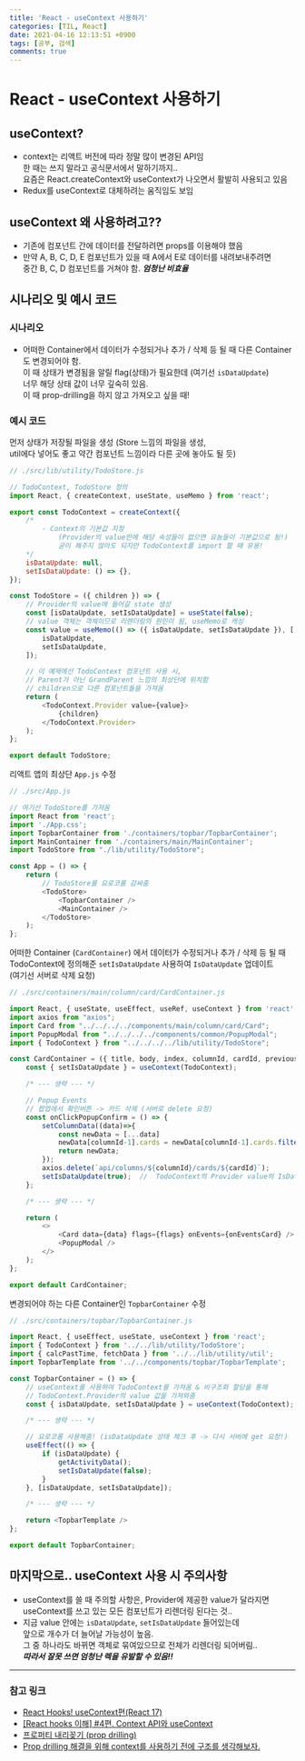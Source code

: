 ```yaml
---
title: 'React - useContext 사용하기'
categories: [TIL, React]
date: 2021-04-16 12:13:51 +0900
tags: [공부, 검색]
comments: true
---
```


# React - useContext 사용하기

## useContext?
- context는 리액트 버전에 따라 정말 많이 변경된 API임  
    한 때는 쓰지 말라고 공식문서에서 말하기까지..  
    요즘은 React.createContext와 useContext가 나오면서 활발히 사용되고 있음
- Redux를 useContext로 대체하려는 움직임도 보임

## useContext 왜 사용하려고??
- 기존에 컴포넌트 간에 데이터를 전달하려면 props를 이용해야 했음
- 만약 A, B, C, D, E 컴포넌트가 있을 때 A에서 E로 데이터를 내려보내주려면  
    중간 B, C, D 컴포넌트를 거쳐야 함. ***엄청난 비효율***

## 시나리오 및 예시 코드 
### 시나리오
- 어떠한 Container에서 데이터가 수정되거나 추가 / 삭제 등 될 때
    다른 Container도 변경되어야 함.  
    이 때 상태가 변경됨을 알릴 flag(상태)가 필요한데 (여기선 `isDataUpdate`)  
    너무 해당 상태 값이 너무 깊숙히 있음.  
    이 때 prop-drilling을 하지 않고 가져오고 싶을 때!

### 예시 코드
먼저 상태가 저장될 파일을 생성 (Store 느낌의 파일을 생성,  
    util에다 넣어도 좋고 약간 컴포넌트 느낌이라 다른 곳에 놓아도 될 듯)  
```js
// ./src/lib/utility/TodoStore.js

// TodoContext, TodoStore 정의
import React, { createContext, useState, useMemo } from 'react';

export const TodoContext = createContext({
    /* 
        - Context의 기본값 지정 
            (Provider의 value안에 해당 속성들이 없으면 요놈들이 기본값으로 됨!)
            굳이 해주지 않아도 되지만 TodoContext를 import 할 때 유용!
    */
    isDataUpdate: null,
    setIsDataUpdate: () => {},
});

const TodoStore = ({ children }) => {
    // Provider의 value에 들어갈 state 생성
    const [isDataUpdate, setIsDataUpdate] = useState(false);
    // value 객체는 객체이므로 리렌더링의 원인이 됨, useMemo로 캐싱
    const value = useMemo(() => ({ isDataUpdate, setIsDataUpdate }), [
        isDataUpdate,
        setIsDataUpdate,
    ]);

    // 이 예제에선 TodoContext 컴포넌트 사용 시,  
    // Parent가 아닌 GrandParent 느낌의 최상단에 위치함
    // children으로 다른 컴포넌트들을 가져옴
    return (
        <TodoContext.Provider value={value}>
            {children}
        </TodoContext.Provider>
    );
};

export default TodoStore;
```

리액트 앱의 최상단 `App.js` 수정  
```js
// ./src/App.js

// 여기선 TodoStore를 가져옴
import React from 'react';
import './App.css';
import TopbarContainer from './containers/topbar/TopbarContainer';
import MainContainer from './containers/main/MainContainer';
import TodoStore from "./lib/utility/TodoStore";

const App = () => {
    return (
        // TodoStore를 요로코롬 감싸줌
        <TodoStore>
            <TopbarContainer />
            <MainContainer />
        </TodoStore>
    );
};
```

어떠한 Container (`CardContainer`) 에서 데이터가 수정되거나 추가 / 삭제 등 될 때  
TodoContext에 정의해준 `setIsDataUpdate` 사용하여 `IsDataUpdate` 업데이트  
(여기선 서버로 삭제 요청)  
```js
// ./src/containers/main/column/card/CardContainer.js

import React, { useState, useEffect, useRef, useContext } from 'react';
import axios from "axios";
import Card from "../../../../components/main/column/card/Card";
import PopupModal from "../../../../components/common/PopupModal";
import { TodoContext } from "../../../../lib/utility/TodoStore";

const CardContainer = ({ title, body, index, columnId, cardId, previousCardId, isZanSang, setColumnData}) => {
    const { setIsDataUpdate } = useContext(TodoContext);

    /* --- 생략 --- */

    // Popup Events
    // 팝업에서 확인버튼 -> 카드 삭제 (서버로 delete 요청)
    const onClickPopupConfirm = () => {
        setColumnData((data)=>{
            const newData = [...data]
            newData[columnId-1].cards = newData[columnId-1].cards.filter((_, i) => i !== index)
            return newData;
        });
        axios.delete(`api/columns/${columnId}/cards/${cardId}`);
        setIsDataUpdate(true);  //  TodoContext의 Provider value의 IsDataUpdate를 업데이트
    };

    /* --- 생략 --- */

    return (
        <>
            <Card data={data} flags={flags} onEvents={onEventsCard} />
            <PopupModal />
        </>
    );
};

export default CardContainer;
```

변경되어야 하는 다른 Container인 `TopbarContainer` 수정  
```js
// ./src/containers/topbar/TopbarContainer.js

import React, { useEffect, useState, useContext } from 'react';
import { TodoContext } from '../../lib/utility/TodoStore';
import { calcPastTime, fetchData } from '../../lib/utility/util';
import TopbarTemplate from '../../components/topbar/TopbarTemplate';

const TopbarContainer = () => {
    // useContext를 사용하여 TodoContext를 가져옴 & 비구조화 할당을 통해  
    // TodoContext.Provider의 value 값을 가져와줌
    const { isDataUpdate, setIsDataUpdate } = useContext(TodoContext);

    /* --- 생략 --- */

    // 요로코롬 사용해줌! (isDataUpdate 상태 체크 후 -> 다시 서버에 get 요청!)
    useEffect(() => {
        if (isDataUpdate) {
            getActivityData();
            setIsDataUpdate(false);
        }
    }, [isDataUpdate, setIsDataUpdate]);

    /* --- 생략 --- */

    return <TopbarTemplate />
};

export default TopbarContainer;
```

## 마지막으로.. useContext 사용 시 주의사항
- useContext를 쓸 때 주의할 사항은, Provider에 제공한 value가 달라지면  
    useContext를 쓰고 있는 모든 컴포넌트가 리렌더링 된다는 것..
- 지금 value 안에는 `isDataUpdate`, `setIsDataUpdate` 들어있는데  
    앞으로 개수가 더 늘어날 가능성이 높음.  
    그 중 하나라도 바뀌면 객체로 묶여있으므로 전체가 리렌더링 되어버림..  
    ***따라서 잘못 쓰면 엄청난 렉을 유발할 수 있음!!***

---

### **참고 링크**
- [React Hooks! useContext편(React 17)](https://www.zerocho.com/category/React/post/5fa63fc6301d080004c4e32b)
- [[React hooks 이해] #4편​. Context API와 useContext](https://youtu.be/NHYC-KIri34)
- [프로퍼티 내리꽂기 (prop drilling)](https://edykim.com/ko/post/prop-drilling/)
- [Prop drilling 해결을 위해 context를 사용하기 전에 구조를 생각해보자.](https://yceffort.kr/2020/10/react-prop-drilling-may-slow-down)